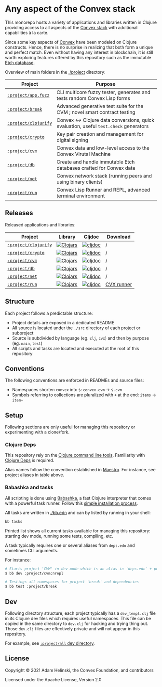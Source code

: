# Any aspect of the Convex stack

This monorepo hosts a variety of applications and libraries written in Clojure providing access to all aspects of the [Convex stack](https://github.com/Convex-Dev/convex)
with additional capabilities à la carte.

Since some key aspects of [Convex](https://convex.world/) have been modeled on Clojure constructs. Hence, there is no surprise in realizing that both form a unique and perfect
match. Even without having any interest in blockchain, it is still worth exploring features offered by this repository such as the immutable [Etch database](./project/db).

Overview of main folders in the [./project](./project) directory:

| Project | Purpose |
|---|---|
| [`:project/app.fuzz`](./project/app/fuzz) | CLI multicore fuzzy tester, generates and tests random Convex Lisp forms | 
| [`:project/break`](./project/break) | Advanced generative test suite for the CVM ; novel smart contract testing |
| [`:project/clojurify`](./project/clojurify) | Convex <-> Clojure data conversions, quick evaluation, useful `test.check` generators |
| [`:project/crypto`](./project/crypto) | Key pair creation and management for digital signing |
| [`:project/cvm`](./project/cvm) | Convex data and low-level access to the Convex Virutal Machine |
| [`:project/db`](./project/db) | Create and handle immutable Etch databases crafted for Convex data |
| [`:project/net`](./project/net) | Convex network stack (running peers and using binary clients) |
| [`:project/run`](./project/run) | Convex Lisp Runner and REPL, advanced terminal environment |


## Releases

Released applications and libraries:

| Project | Library | Cljdoc | Download |
|---|---|---|---|
| [`:project/clojurify`](./project/clojurify) | [![Clojars](https://img.shields.io/clojars/v/world.convex/clojurify.clj.svg)](https://clojars.org/world.convex/clojurify.clj) | [![cljdoc](https://cljdoc.org/badge/world.convex/clojurify.clj)](https://cljdoc.org/d/world.convex/clojurify.clj/CURRENT) | / |
| [`:project/crypto`](./project/crypto) | [![Clojars](https://img.shields.io/clojars/v/world.convex/crypto.clj.svg)](https://clojars.org/world.convex/crypto.clj) | [![cljdoc](https://cljdoc.org/badge/world.convex/crypto.clj)](https://cljdoc.org/d/world.convex/crypto.clj/CURRENT) | / |
| [`:project/cvm`](./project/cvm) | [![Clojars](https://img.shields.io/clojars/v/world.convex/cvm.clj.svg)](https://clojars.org/world.convex/cvm.clj) | [![cljdoc](https://cljdoc.org/badge/world.convex/cvm.clj)](https://cljdoc.org/d/world.convex/cvm.clj/CURRENT) | / |
| [`:project/db`](./project/db) | [![Clojars](https://img.shields.io/clojars/v/world.convex/db.clj.svg)](https://clojars.org/world.convex/db.clj) | [![cljdoc](https://cljdoc.org/badge/world.convex/db.clj)](https://cljdoc.org/d/world.convex/db.clj/CURRENT) | / |
| [`:project/net`](./project/net) | [![Clojars](https://img.shields.io/clojars/v/world.convex/net.clj.svg)](https://clojars.org/world.convex/net.clj) | [![cljdoc](https://cljdoc.org/badge/world.convex/net.clj)](https://cljdoc.org/d/world.convex/net.clj/CURRENT) | / |
| [`:project/run`](./project/run) | [![Clojars](https://img.shields.io/clojars/v/world.convex/run.clj.svg)](https://clojars.org/world.convex/run.clj) | [![cljdoc](https://cljdoc.org/badge/world.convex/run.clj)](https://cljdoc.org/d/world.convex/run.clj/CURRENT) | [CVX runner](https://github.com/Convex-Dev/convex.cljc/releases/tag/run%2F0.0.0-alpha2) |


## Structure

Each project follows a predictable structure:

- Project details are exposed in a dedicated README
- All source is located under the `./src` directory of each project or subproject
- Source is subdivided by language (eg. `clj`, `cvx`) and then by purpose (eg. `main`, `test`)
- All scripts and tasks are located and executed at the root of this repository


## Conventions

The following conventions are enforced in READMEs and source files:

- Namespaces shorten `convex` into `$`: `convex.cvm` -> `$.cvm`
- Symbols referring to collections are pluralized with `+` at the end: `items` -> `item+`


## Setup

Following sections are only useful for managing this repository or experimenting with a clone/fork.


### Clojure Deps

This repository rely on the [Clojure command line tools](https://clojure.org/guides/getting_started). Familiarity with
[Clojure Deps](https://clojure.org/guides/deps_and_cli) is required.

Alias names follow the convention established in [Maestro](https://github.com/helins/maestro.clj). For instance, see project aliases in table above.


### Babashka and tasks

All scripting is done using [Babashka](https://book.babashka.org/), a fast Clojure interpreter that comes with a powerful task runner.
Follow this [simple installation process](https://book.babashka.org/#_installation).

All tasks are written in [./bb.edn](./bb.edn) and can by listed by running in your shell:

```bash
bb tasks
```

Printed list shows all current tasks available for managing this repository: starting dev mode, running some tests, compiling, etc.

A task typically requires one or several aliases from `deps.edn` and sometimes CLI arguments.

For instance:

```bash
# Starts project 'CVM' in dev mode which is an alias in `deps.edn` + personal `:nrepl` alias 
$ bb dev :project/cvm:nrepl

# Testings all namespaces for project 'break' and dependencies
$ bb test :project/break
```


## Dev

Following directory structure, each project typically has a `dev_templ.clj` file in its Clojure dev files which requires useful namespaces.
This file can be copied in the same directory to `dev.clj` for hacking and trying thing out. Those `dev.clj` files are effectively private and will
not appear in this repository.

For example, see [`:project/all` dev directory](./project/all/src/clj/dev/convex/all).


## License

Copyright © 2021 Adam Helinski, the Convex Foundation, and contributors

Licensed under the Apache License, Version 2.0
